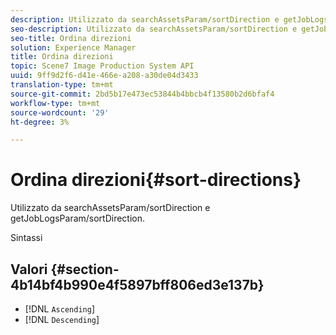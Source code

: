 ```yaml
---
description: Utilizzato da searchAssetsParam/sortDirection e getJobLogsParam/sortDirection.
seo-description: Utilizzato da searchAssetsParam/sortDirection e getJobLogsParam/sortDirection.
seo-title: Ordina direzioni
solution: Experience Manager
title: Ordina direzioni
topic: Scene7 Image Production System API
uuid: 9ff9d2f6-d41e-466e-a208-a30de04d3433
translation-type: tm+mt
source-git-commit: 2bd5b17e473ec53844b4bbcb4f13580b2d6bfaf4
workflow-type: tm+mt
source-wordcount: '29'
ht-degree: 3%

---
```



# Ordina direzioni{#sort-directions}

Utilizzato da searchAssetsParam/sortDirection e getJobLogsParam/sortDirection.

Sintassi

## Valori {#section-4b14bf4b990e4f5897bff806ed3e137b}

* [!DNL `Ascending`]
* [!DNL `Descending`]

